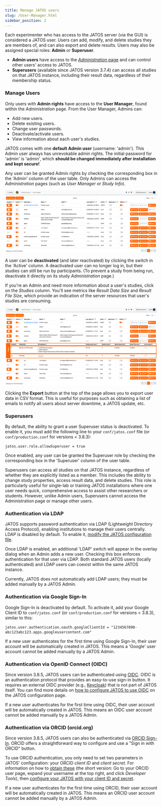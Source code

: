 ```yaml
---
title: Manage JATOS users
slug: /User-Manager.html
sidebar_position: 2
---
```


Each experimenter who has access to the JATOS server (via the GUI) is considered a JATOS user. Users can add, modify, and delete studies they are members of, and can also export and delete results. Users may also be assigned special roles: **Admin** or **Superuser**.

  * **Admin users** have access to the [*Administration* page](Administration.html) and can control other users' access to JATOS.
  * **Superusers** (available since JATOS version 3.7.4) can access all studies on that JATOS instance, including their result data, regardless of their membership status.

### Manage Users

Only users with **Admin rights** have access to the **User Manager**, found within the *Administration* page. From the User Manager, Admins can:

  * Add new users.
  * Delete existing users.
  * Change user passwords.
  * Deactivate/activate users.
  * View information about each user's studies.

JATOS comes with one **default Admin user** (username: 'admin'). This Admin user always has unrevokable admin rights. The initial password for 'admin' is 'admin', which **should be changed immediately after installation and kept secure!**

Any user can be granted Admin rights by checking the corresponding box in the 'Admin' column of the user table. Only Admins can access the *Administration* pages (such as *User Manager* or *Study Info*).

![User manager screenshot](/img/v39x/user_manager_3.png)

A user can be **deactivated** (and later reactivated) by clicking the switch in the 'Active' column. A deactivated user can no longer log in, but their studies can still be run by participants. (To prevent a study from being run, deactivate it directly on its study *Administration* page.)

If you're an Admin and need more information about a user's studies, click on the *Studies* column. You'll see metrics like *Result Data Size* and *Result File Size*, which provide an indication of the server resources that user's studies are consuming.

![User manager screenshot](/img/v39x/user_manager_4.png)

Clicking the **Export** button at the top of the page allows you to export user data in CSV format. This is useful for purposes such as obtaining a list of emails to notify all users about server downtime, a JATOS update, etc.

### Superusers

By default, the ability to grant a user Superuser status is deactivated. To enable it, you must add the following line to your `conf/jatos.conf` file (or `conf/production.conf` for versions < 3.8.3):

```
jatos.user.role.allowSuperuser = true
```

Once enabled, any user can be granted the Superuser role by checking the corresponding box in the 'Superuser' column of the user table.

Superusers can access all studies on that JATOS instance, regardless of whether they are explicitly listed as a member. This includes the ability to change study properties, access result data, and delete studies. This role is particularly useful for single-lab or training JATOS installations where one user needs quick, comprehensive access to assist other researchers or students. However, unlike Admin users, Superusers cannot access the Administration page or manage other users.

### Authentication via LDAP

JATOS supports password authentication via LDAP (Lightweight Directory Access Protocol), enabling institutions to manage their users centrally. LDAP is disabled by default. To enable it, [modify the JATOS configuration file](JATOS_Configuration.html#ldap-authentication).

Once LDAP is enabled, an additional 'LDAP' switch will appear in the overlay dialog when an Admin adds a new user. Checking this box enforces authentication for that user via LDAP. Both standard JATOS users (locally authenticated) and LDAP users can coexist within the same JATOS instance.

Currently, JATOS does not automatically add LDAP users; they must be added manually by a JATOS Admin.

### Authentication via Google Sign-In

Google Sign-In is deactivated by default. To activate it, add your Google Client ID to `conf/jatos.conf` (or `conf/production.conf` for versions < 3.8.3), similar to this:

```
jatos.user.authentication.oauth.googleClientId = "1234567890-abc123abc123.apps.googleusercontent.com"
```

If a new user authenticates for the first time using Google Sign-In, their user account will be automatically created in JATOS. This means a 'Google' user account cannot be added manually by a JATOS Admin.

### Authentication via OpenID Connect (OIDC)

Since version 3.8.5, JATOS users can be authenticated using [OIDC](https://openid.net/developers/how-connect-works/). OIDC is an authentication protocol that provides an easy-to-use sign-in button. It requires an external OIDC provider (e.g., [Keycloak](https://www.keycloak.org/)) that is not part of JATOS itself. You can find more details on [how to configure JATOS to use OIDC](JATOS_Configuration.html#openid-connect-oidc) on the JATOS configuration page.

If a new user authenticates for the first time using OIDC, their user account will be automatically created in JATOS. This means an OIDC user account cannot be added manually by a JATOS Admin.

### Authentication via ORCID (orcid.org)

Since version 3.8.5, JATOS users can also be authenticated via [ORCID Sign-In](https://info.orcid.org/documentation/features/public-api/orcid-as-a-sign-in-option-to-your-system/). ORCID offers a straightforward way to configure and use a "Sign in with ORCID" button.

To use ORCID authentication, you only need to set two parameters in JATOS' configuration: your ORCID *client ID* and *client secret*. For information on how to [obtain these](https://info.orcid.org/documentation/integration-guide/registering-a-public-api-client/) (the short version: Go to your ORCID user page, expand your username at the top right, and click *Developer Tools*), then [configure your JATOS with your client ID and secret](JATOS_Configuration.html#orcid-orcidorg-authentication).

If a new user authenticates for the first time using ORCID, their user account will be automatically created in JATOS. This means an ORCID user account cannot be added manually by a JATOS Admin.